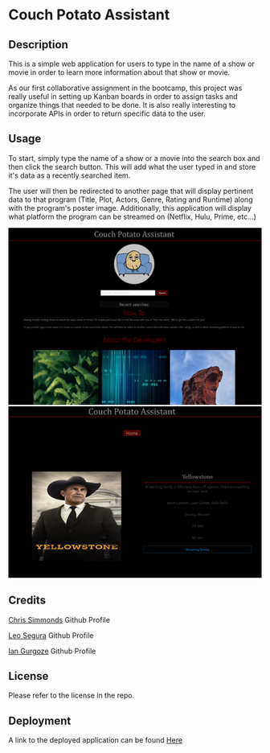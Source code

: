 # Couch Potato Assistant

## Description

This is a simple web application for users to type in the name of a show or movie in order to learn more information about that show or movie. 

As our first collaborative assignment in the bootcamp, this project was really useful in setting up Kanban boards in order to assign tasks and organize things that needed to be done. It is also really interesting to incorporate APIs in order to return specific data to the user. 

## Usage

To start, simply type the name of a show or a movie into the search box and then click the search button. This will add what the user typed in and store it's data as a recently searched item. 

The user will then be redirected to another page that will display pertinent data to that program (Title, Plot, Actors, Genre, Rating and Runtime) along with the program's poster image. Additionally, this application will display what platform the program can be streamed on (Netflix, Hulu, Prime, etc...)


![Home Page](./Assets/HomePage.PNG)
![Summary Page](./Assets/SummaryPage.PNG)


## Credits

[Chris Simmonds](https://github.com/Christoph551) Github Profile
<br>

[Leo Segura](https://github.com/lsegura06) Github Profile
<br>

[Ian Gurgoze](https://github.com/igurgoze) Github Profile

## License

Please refer to the license in the repo. 

## Deployment

A link to the deployed application can be found [Here](https://christoph551.github.io/Couch-Potato-Assistant/)